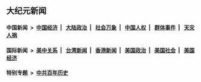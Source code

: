 ## 大纪元新闻

#### 中国新闻 &nbsp;>&nbsp; [中国经济](indexes/ncid283/README.md?03142045) &nbsp;| &nbsp; [大陆政治](indexes/ncid277/README.md?03142045) &nbsp;| &nbsp; [社会万象](indexes/ncid282/README.md?03142045) &nbsp;| &nbsp; [中国人权](indexes/ncid278/README.md?03142045) &nbsp;| &nbsp; [群体事件](indexes/ncid279/README.md?03142045) &nbsp;| &nbsp; [天灾人祸](indexes/ncid280/README.md?03142045)

#### 国际新闻 &nbsp;>&nbsp; [美中关系](indexes/nf1412576/README.md?03142045) &nbsp;| &nbsp; [台湾新闻](indexes/ncid1349361/README.md?03142045) &nbsp;| &nbsp; [香港新闻](indexes/ncid1349362/README.md?03142045) &nbsp;| &nbsp; [美国政治](indexes/ncid1078159/README.md?03142045) &nbsp;| &nbsp; [美国社会](indexes/ncid1078160/README.md?03142045) &nbsp;| &nbsp; [美国经济](indexes/ncid1078158/README.md?03142045)

#### 特别专题 &nbsp;>&nbsp; [中共百年历史](https://github.com/epoch-news/epoch-special/blob/master/README.md?03142045)  
